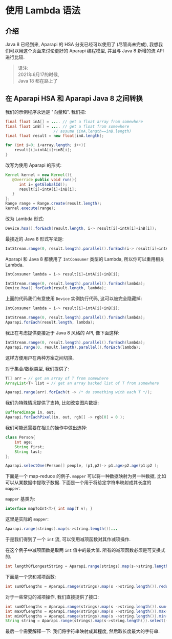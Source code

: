 # 使用 Lambda 语法

## 介绍

Java 8 已经到来, Aparapi 的 HSA 分支已经可以使用了 (尽管尚未完成), 我想我们可以用这个页面来讨论更好的 Aparapi 编程模型, 并且与 Java 8 新增的流 API 进行比较.

> 译注:  
> 2021年6月17的时候,  
> Java 18 都在路上了

## 在 Aparapi HSA 和 Aparapi Java 8 之间转换

我们的示例程序永远是 "向量和". 我们把:

```java
final float inA[] = .... // get a float array from somewhere
final float inB[] = .... // get a float from somewhere
                     // assume (inA.length==inB.length)
final float result = new float[inA.length];

for (int i=0; i<array.length; i++){
    result[i]=intA[i]+inB[i];
}
```

改写为使用 Aparapi 的形式:

```java
Kernel kernel = new Kernel(){
   @Override public void run(){
      int i= getGlobalId();
      result[i]=intA[i]+inB[i];
   }
};
Range range = Range.create(result.length);
kernel.execute(range);
```

改为 Lambda 形式:

```java
Device.hsa().forEach(result.length, i-> result[i]=intA[i]+inB[i]);
```

最接近的 Java 8 形式写法是:

```java
IntStream.range(0, result.length).parallel().forEach(i-> result[i]=intA[i]+inB[i]);
```

Aparapi 和 Java 8 都使用了 `IntConsumer` 类型的 Lambda, 所以你可以重用相关 Lambda.

```java
IntConsumer lambda = i-> result[i]=intA[i]+inB[i];

IntStream.range(0, result.length).parallel().forEach(lambda);
Device.hsa().forEach(result.length, lambda);
```

上面的代码我们有意使用 `Device` 实例执行代码, 这可以被完全隐藏掉:

```java
IntConsumer lambda = i-> result[i]=intA[i]+inB[i];

IntStream.range(0, result.length).parallel().forEach(lambda);
Aparapi.forEach(result.length, lambda);
```

我正在考虑提供更接近于 Java 8 风格的 API, 像下面这样:

```java
IntStream.range(0, result.length).parallel().forEach(lambda);
Aparapi.range(0, result.length).parallel().forEach(lambda);
```

这样方便用户在两种方案之间切换.

对于集合/数组类型, 我们提供了:

```java
T[] arr = // get an array of T from somewhere
ArrayList<T> list = // get an array backed list of T from somewhere

Aparapi.range(arr).forEach(t -> /* do something with each T */);
```

我们为特殊情况提供了支持, 比如改变图片数据:

```java
BufferedImage in, out;
Aparapi.forEachPixel(in, out, rgb[] -> rgb[0] = 0 );
```

我们可能还需要在相关的操作中做出选择:

```java
class Person{
    int age;
    String first;
    String last;
};

Aparapi.selectOne(Person[] people, (p1,p2)-> p1.age>p2.age?p1:p2 );
```

下面是一个 map-reduce 的例子.
`mapper` 可以将一种数据映射为另一种数据, 比如可以从某数据中提取子数据. 下面是一个用于将给定字符串映射成其长度的 `mapper`:

`mapper` 基类为:

```java
interface mapToInt<T>{ int map(T v); }
```

这里是实际的 `mapper`:

```java
Aparapi.range(strings).map(s->string.length())...
```

于是我们得到了一个 `int` 流, 可以使用减项函数对其作减项操作.

在这个例子中减项函数是取两 `int` 值中的最大值. 所有的减项函数必须是可交换式的.

```java
int lengthOfLongestString = Aparapi.range(strings).map(s->string.length()).reduce((k,v)-> k>v?k:v);
```

下面是一个求和减项函数:

```java
int sumOfLengths = Aparapi.range(strings).map(s ->string.length()).reduce((k,v)-> k+v);
```

对于一些常见的减项操作, 我们直接提供了接口:

```java
int sumOfLengths = Aparapi.range(strings).map(s ->string.length()).sum();
int maxOfLengths = Aparapi.range(strings).map(s ->string.length()).max();
int minOfLengths = Aparapi.range(strings).map(s ->string.length()).min();
String string = Aparapi.range(strings).map(s->string.length()).select((k,v)-> k>v);
```

最后一个需要解释一下: 我们将字符串映射成其程度, 然后取长度最大的字符串.
